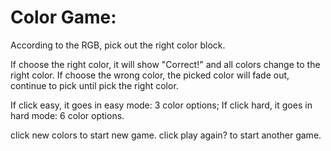 # Color Game:
According to the RGB, pick out the right color block.

If choose the right color, it will show "Correct!" and all colors change to the right color.
If choose the wrong color, the picked color will fade out, continue to pick until pick the right color.

If click easy, it goes in easy mode: 3 color options;
If click hard, it goes in hard mode: 6 color options.

click new colors to start new game.
click play again? to start another game.
